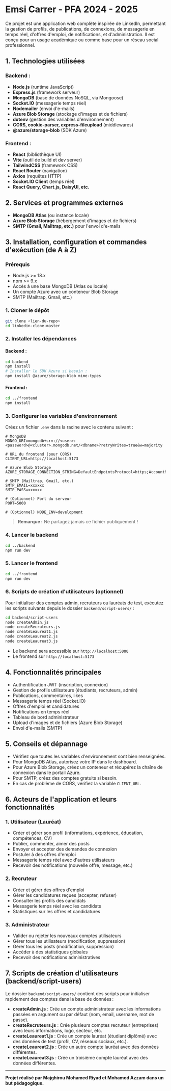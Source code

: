# Emsi Carrer - PFA 2024 - 2025

Ce projet est une application web complète inspirée de LinkedIn, permettant la gestion de profils, de publications, de connexions, de messagerie en temps réel, d'offres d'emploi, de notifications, et d'administration. Il est conçu pour un usage académique ou comme base pour un réseau social professionnel.

## 1. Technologies utilisées

### Backend :
- **Node.js** (runtime JavaScript)
- **Express.js** (framework serveur)
- **MongoDB** (base de données NoSQL, via Mongoose)
- **Socket.IO** (messagerie temps réel)
- **Nodemailer** (envoi d'e-mails)
- **Azure Blob Storage** (stockage d'images et de fichiers)
- **dotenv** (gestion des variables d'environnement)
- **CORS, cookie-parser, express-fileupload** (middlewares)
- **@azure/storage-blob** (SDK Azure)

### Frontend :
- **React** (bibliothèque UI)
- **Vite** (outil de build et dev server)
- **TailwindCSS** (framework CSS)
- **React Router** (navigation)
- **Axios** (requêtes HTTP)
- **Socket.IO Client** (temps réel)
- **React Query, Chart.js, DaisyUI, etc.**

## 2. Services et programmes externes
- **MongoDB Atlas** (ou instance locale)
- **Azure Blob Storage** (hébergement d'images et de fichiers)
- **SMTP (Gmail, Mailtrap, etc.)** pour l'envoi d'e-mails

## 3. Installation, configuration et commandes d'exécution (de A à Z)

### Prérequis
- Node.js >= 18.x
- npm >= 9.x
- Accès à une base MongoDB (Atlas ou locale)
- Un compte Azure avec un conteneur Blob Storage
- SMTP (Mailtrap, Gmail, etc.)

### 1. Cloner le dépôt
```bash
git clone <lien-du-repo>
cd linkedin-clone-master
```

### 2. Installer les dépendances
#### Backend :
```bash
cd backend
npm install
# Installer le SDK Azure si besoin :
npm install @azure/storage-blob mime-types
```
#### Frontend :
```bash
cd ../frontend
npm install
```

### 3. Configurer les variables d'environnement
Créez un fichier `.env` dans la racine avec le contenu suivant :

```env
# MongoDB
MONGO_URI=mongodb+srv://<user>:<password>@<cluster>.mongodb.net/<dbname>?retryWrites=true&w=majority

# URL du frontend (pour CORS)
CLIENT_URL=http://localhost:5173

# Azure Blob Storage
AZURE_STORAGE_CONNECTION_STRING=DefaultEndpointsProtocol=https;AccountName=xxxx;AccountKey=xxxx;EndpointSuffix=core.windows.net

# SMTP (Mailtrap, Gmail, etc.)
SMTP_EMAIL=xxxxxx
SMTP_PASS=xxxxxx

# (Optionnel) Port du serveur
PORT=5000

# (Optionnel) NODE_ENV=development
```

> **Remarque :** Ne partagez jamais ce fichier publiquement !

### 4. Lancer le backend
```bash
cd ../backend
npm run dev
```

### 5. Lancer le frontend
```bash
cd ../frontend
npm run dev
```

### 6. Scripts de création d'utilisateurs (optionnel)
Pour initialiser des comptes admin, recruteurs ou lauréats de test, exécutez les scripts suivants depuis le dossier `backend/script-users/` :
```bash
cd backend/script-users
node createAdmin.js
node createRecruteurs.js
node createLeaureat1.js
node createLeaureat2.js
node createLeaureat3.js
```

- Le backend sera accessible sur `http://localhost:5000`
- Le frontend sur `http://localhost:5173`

## 4. Fonctionnalités principales
- Authentification JWT (inscription, connexion)
- Gestion de profils utilisateurs (étudiants, recruteurs, admin)
- Publications, commentaires, likes
- Messagerie temps réel (Socket.IO)
- Offres d'emploi et candidatures
- Notifications en temps réel
- Tableau de bord administrateur
- Upload d'images et de fichiers (Azure Blob Storage)
- Envoi d'e-mails (SMTP)

## 5. Conseils et dépannage
- Vérifiez que toutes les variables d'environnement sont bien renseignées.
- Pour MongoDB Atlas, autorisez votre IP dans le dashboard.
- Pour Azure Blob Storage, créez un conteneur et récupérez la chaîne de connexion dans le portail Azure.
- Pour SMTP, créez des comptes gratuits si besoin.
- En cas de problème de CORS, vérifiez la variable `CLIENT_URL`.

## 6. Acteurs de l'application et leurs fonctionnalités

### 1. Utilisateur (Lauréat)
- Créer et gérer son profil (informations, expérience, éducation, compétences, CV)
- Publier, commenter, aimer des posts
- Envoyer et accepter des demandes de connexion
- Postuler à des offres d'emploi
- Messagerie temps réel avec d'autres utilisateurs
- Recevoir des notifications (nouvelle offre, message, etc.)

### 2. Recruteur
- Créer et gérer des offres d'emploi
- Gérer les candidatures reçues (accepter, refuser)
- Consulter les profils des candidats
- Messagerie temps réel avec les candidats
- Statistiques sur les offres et candidatures

### 3. Administrateur
- Valider ou rejeter les nouveaux comptes utilisateurs
- Gérer tous les utilisateurs (modification, suppression)
- Gérer tous les posts (modification, suppression)
- Accéder à des statistiques globales
- Recevoir des notifications administratives

## 7. Scripts de création d'utilisateurs (backend/script-users)

Le dossier `backend/script-users/` contient des scripts pour initialiser rapidement des comptes dans la base de données :

- **createAdmin.js** : Crée un compte administrateur avec les informations passées en argument ou par défaut (nom, email, username, mot de passe).
- **createRecruteurs.js** : Crée plusieurs comptes recruteur (entreprises) avec leurs informations, logo, secteur, etc.
- **createLeaureat1.js** : Crée un compte lauréat (étudiant diplômé) avec des données de test (profil, CV, réseaux sociaux, etc.).
- **createLeaureat2.js** : Crée un autre compte lauréat avec des données différentes.
- **createLeaureat3.js** : Crée un troisième compte lauréat avec des données différentes.

---

**Projet réalisé par Majghirou Mohamed Riyad et Mohamed Azzam dans un but pédagogique.** 

